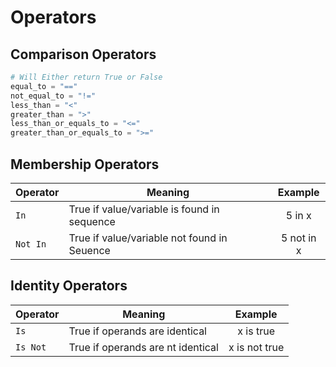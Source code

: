 # Operators

## Comparison Operators

```python
# Will Either return True or False
equal_to = "=="
not_equal_to = "!="
less_than = "<"
greater_than = ">"
less_than_or_equals_to = "<="
greater_than_or_equals_to = ">="
```

## Membership Operators

| **Operator** | **Meaning** | **Example** |
|--------------|-------------|:-----------:|
| `In` | True if value/variable is found in sequence | 5 in x |
| `Not In` | True if value/variable not found in Seuence | 5 not in x |

## Identity Operators

| **Operator** | **Meaning** | **Example** |
|--------------|-------------|:-----------:|
| `Is` | True if operands are identical  | x is true |
| `Is Not` | True if operands are nt identical | x is not true |